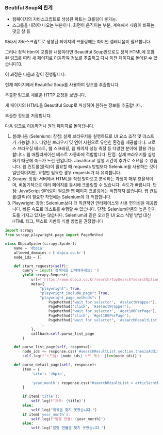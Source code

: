 ### Beutiful Soup의 한계
- 웹페이지의 자바스크립트로 생성된 파트는 크롤링이 불가능.
- 스크롤을 내려야 나오는 부분이나, 화면이 움직이는 부분, 계속해서 내용이 바뀌는 댓글 창 등

따라서 자바스크립트로 생성된 페이지의 크롤링에는 파이썬 셀레니움이 필요합니다.

그러나 정적 html에 포함된 내용이라면
Beautiful Soup만으로도 정적 HTML에 포함된 링크를 따라 새 페이지로 이동하여 정보를 추출하고 다시 이전 페이지로 돌아갈 수 있습니다13.

이 과정은 다음과 같이 진행됩니다:

현재 페이지에서 Beautiful Soup를 사용하여 링크를 추출합니다.

추출한 링크로 새로운 HTTP 요청을 보냅니다.

새 페이지의 HTML을 Beautiful Soup로 파싱하여 원하는 정보를 추출합니다.

추출한 정보를 저장합니다.

다음 링크로 이동하거나 원래 페이지로 돌아갑니다.

1. 셀레니움 (Selenium):
장점:
실제 브라우저를 실행하므로 UI 요소 조작 및 테스트가 가능합니다.
다양한 브라우저 및 언어 지원으로 유연한 환경을 제공합니다.
크로스 브라우징 테스트, 웹 스크래핑, 웹 페이지 성능 측정 등 다양한 분야에 활용 가능합니다.
웹 애플리케이션 테스트 자동화에 적합합니다.
단점:
실제 브라우저를 실행하기 때문에 속도가 느린 편입니다.
JavaScript 실행 시간이 추가로 소요될 수 있습니다.
웹 컨트롤(클릭)이 필요할 때 requests 방법보다 Selenium을 사용하는 것이 일반적이지만, 요청만 필요한 경우 requests가 더 유리합니다. 
2. Scrapy:
장점:
서버에서 HTML을 직접 받아오고 분석하는 과정이 매우 효율적이며, 비동기적으로 여러 페이지를 동시에 크롤링할 수 있습니다. 
속도가 빠릅니다. 
단점:
JavaScript 렌더링이 필요한 웹 페이지 크롤링에는 적합하지 않습니다. 
웹 컨트롤(클릭)이 필요한 작업에는 Selenium이 더 적합합니다. 
3. Playwright:
장점:
Selenium보다 더 직관적인 인터페이스와 사용 편의성을 제공합니다.
빠른 속도로 테스트를 수행할 수 있습니다.
단점:
Selenium만큼의 높은 인지도를 가지고 있지는 않습니다.
Selenium과 같은 오래된 UI 요소 식별 방법 대신 HTML 태그, 텍스트 기반의 식별 방법을 권장합니다

```python title:dbpia.py
import scrapy
from scrapy_playwright.page import PageMethod

class DbpiaSpider(scrapy.Spider):
    name = 'dbpia'
    allowed_domains = ['dbpia.co.kr']
    node_ids = []

    def start_requests(self):
        query = input('검색어를 입력해주세요: ')
        yield scrapy.Request(
            url=f'https://www.dbpia.co.kr/search/topSearch?searchOption=all&query={query}',
            meta={
                "playwright": True,
                "playwright_include_page": True,
                "playwright_page_methods": [
                    PageMethod('wait_for_selector', '#selectWrapper'),
                    PageMethod('click', '#selectWrapper'),
                    PageMethod('wait_for_selector', '#get100PerPage'),
                    PageMethod('click', '#get100PerPage'),
                    PageMethod("wait_for_selector", '#searchResultList > article:nth-child(50)')
                ],
            },
            callback=self.parse_list_page
        )

    def parse_list_page(self, response):
        node_ids += response.css('#searchResultList section.thesisAdditionalInfo.thesis__info::attr(data-nodeid)').getall()
        self.log(f'노드들: {node_ids} 노드 개수: {len(node_ids)}')

    def parse_detail_page(self, response):
        item = {
            'site': 'dbpia',
            
            'year_month': response.css("#searchResultList > article:nth-child(1) .thesis__item:nth-child(5)::text").get()
        }
        
        if item['title']:
            self.log(f"제목: {title}")
        else:
            self.log("제목을 찾지 못했습니다.")
        if item['year_month']:
            self.log(f"발행 연월: {year_month}")
        else:
            self.log("발행 연월을 찾지 못했습니다.")

```
